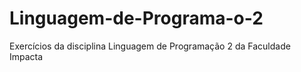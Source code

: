 # Linguagem-de-Programa-o-2
Exercícios da disciplina Linguagem de Programação 2 da Faculdade Impacta
